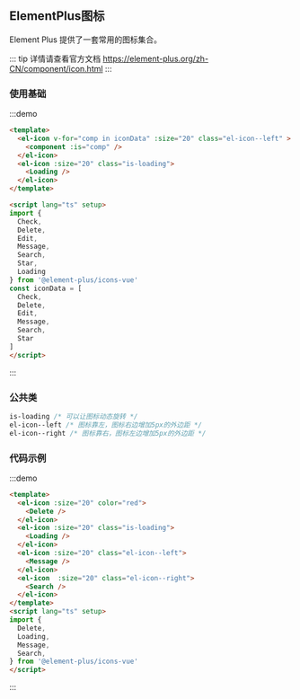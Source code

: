 ##  ElementPlus图标

Element Plus 提供了一套常用的图标集合。

::: tip
详情请查看官方文档 <https://element-plus.org/zh-CN/component/icon.html>
:::

### 使用基础
:::demo  

```html
<template>
  <el-icon v-for="comp in iconData" :size="20" class="el-icon--left" >
    <component :is="comp" />
  </el-icon>
  <el-icon :size="20" class="is-loading">
    <Loading />
  </el-icon>
</template>

<script lang="ts" setup>
import {
  Check,
  Delete,
  Edit,
  Message,
  Search,
  Star,
  Loading
} from '@element-plus/icons-vue'
const iconData = [
  Check,
  Delete,
  Edit,
  Message,
  Search,
  Star
]
</script>
```
:::

### 公共类
```css
is-loading /* 可以让图标动态旋转 */
el-icon--left /* 图标靠左，图标右边增加5px的外边距 */
el-icon--right /* 图标靠右，图标左边增加5px的外边距 */
```

### 代码示例

:::demo  
```html
<template>
  <el-icon :size="20" color="red">
    <Delete />
  </el-icon>
  <el-icon :size="20" class="is-loading">
    <Loading />
  </el-icon>
  <el-icon :size="20" class="el-icon--left">
    <Message />
  </el-icon>
  <el-icon  :size="20" class="el-icon--right">
    <Search />
  </el-icon>
</template>
<script lang="ts" setup>
import {
  Delete,
  Loading,
  Message,
  Search,
} from '@element-plus/icons-vue'
</script>
```
:::